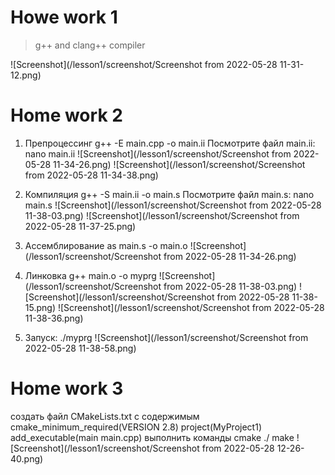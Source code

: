# Howe work 1

> g++ and clang++ compiler

![Screenshot](/lesson1/screenshot/Screenshot from 2022-05-28 11-31-12.png)
 
# Home work 2

1. Препроцессинг
g++ -E main.cpp -o main.ii
Посмотрите файл main.ii: nano main.ii
![Screenshot](/lesson1/screenshot/Screenshot from 2022-05-28 11-34-26.png)
![Screenshot](/lesson1/screenshot/Screenshot from 2022-05-28 11-34-38.png)

2. Компиляция
g++ -S main.ii -o main.s
Посмотрите файл main.s: nano main.s
![Screenshot](/lesson1/screenshot/Screenshot from 2022-05-28 11-38-03.png)
![Screenshot](/lesson1/screenshot/Screenshot from 2022-05-28 11-37-25.png)

3. Ассемблирование
as main.s -o main.o
![Screenshot](/lesson1/screenshot/Screenshot from 2022-05-28 11-34-26.png)

4. Линковка
g++ main.o -o myprg
![Screenshot](/lesson1/screenshot/Screenshot from 2022-05-28 11-38-03.png)
![Screenshot](/lesson1/screenshot/Screenshot from 2022-05-28 11-38-15.png)
![Screenshot](/lesson1/screenshot/Screenshot from 2022-05-28 11-38-36.png)

5. Запуск: ./myprg
![Screenshot](/lesson1/screenshot/Screenshot from 2022-05-28 11-38-58.png)

# Home work 3
создать файл CMakeLists.txt с содержимым
cmake_minimum_required(VERSION 2.8)
project(MyProject1)
add_executable(main main.cpp)
выполнить команды
cmake ./
make
![Screenshot](/lesson1/screenshot/Screenshot from 2022-05-28 12-26-40.png)
